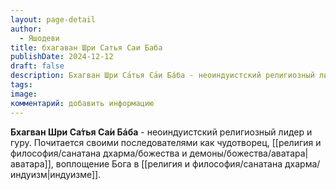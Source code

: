 ```yaml
---
layout: page-detail
author:
  - Яшодеви
title: бхагаван Шри Сатья Саи Баба
publishDate: 2024-12-12
draft: false
description: Бхагван Шри Са́тья Са́и Бáба - неоиндуистский религиозный лидер и гуру. Почитается своими последователями как чудотворец, аватара, воплощение Бога в индуизме.
tags: 
image: 
комментарий: добавить информацию
---
```

**Бхагван Шри Са́тья Са́и Бáба** - неоиндуистский религиозный лидер и гуру. Почитается своими последователями как чудотворец, [[религия и философия/санатана дхарма/божества и демоны/божества/аватара|аватара]], воплощение Бога в [[религия и философия/санатана дхарма/индуизм|индуизме]].